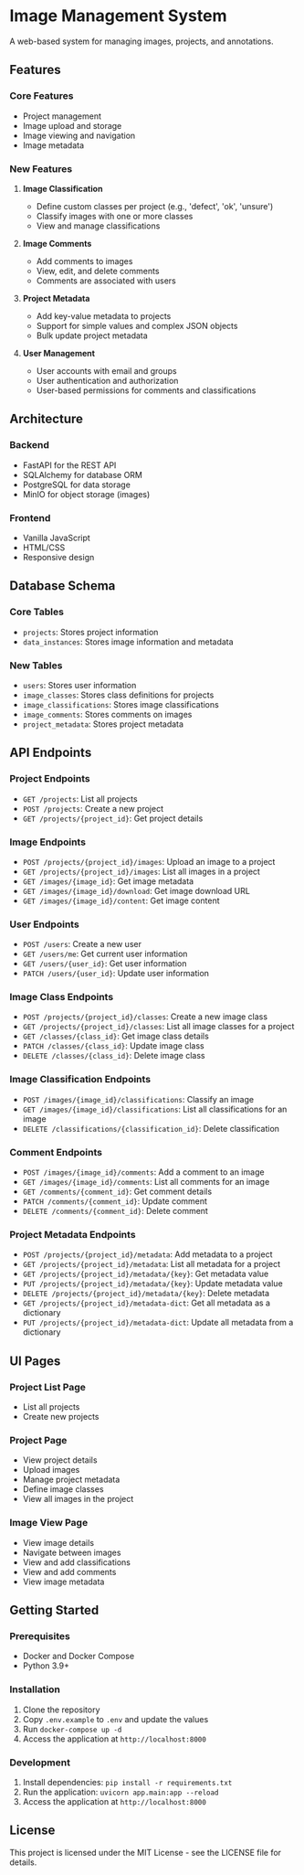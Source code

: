 # Image Management System

A web-based system for managing images, projects, and annotations.

## Features

### Core Features
- Project management
- Image upload and storage
- Image viewing and navigation
- Image metadata

### New Features
1. **Image Classification**
   - Define custom classes per project (e.g., 'defect', 'ok', 'unsure')
   - Classify images with one or more classes
   - View and manage classifications

2. **Image Comments**
   - Add comments to images
   - View, edit, and delete comments
   - Comments are associated with users

3. **Project Metadata**
   - Add key-value metadata to projects
   - Support for simple values and complex JSON objects
   - Bulk update project metadata

4. **User Management**
   - User accounts with email and groups
   - User authentication and authorization
   - User-based permissions for comments and classifications

## Architecture

### Backend
- FastAPI for the REST API
- SQLAlchemy for database ORM
- PostgreSQL for data storage
- MinIO for object storage (images)

### Frontend
- Vanilla JavaScript
- HTML/CSS
- Responsive design

## Database Schema

### Core Tables
- `projects`: Stores project information
- `data_instances`: Stores image information and metadata

### New Tables
- `users`: Stores user information
- `image_classes`: Stores class definitions for projects
- `image_classifications`: Stores image classifications
- `image_comments`: Stores comments on images
- `project_metadata`: Stores project metadata

## API Endpoints

### Project Endpoints
- `GET /projects`: List all projects
- `POST /projects`: Create a new project
- `GET /projects/{project_id}`: Get project details

### Image Endpoints
- `POST /projects/{project_id}/images`: Upload an image to a project
- `GET /projects/{project_id}/images`: List all images in a project
- `GET /images/{image_id}`: Get image metadata
- `GET /images/{image_id}/download`: Get image download URL
- `GET /images/{image_id}/content`: Get image content

### User Endpoints
- `POST /users`: Create a new user
- `GET /users/me`: Get current user information
- `GET /users/{user_id}`: Get user information
- `PATCH /users/{user_id}`: Update user information

### Image Class Endpoints
- `POST /projects/{project_id}/classes`: Create a new image class
- `GET /projects/{project_id}/classes`: List all image classes for a project
- `GET /classes/{class_id}`: Get image class details
- `PATCH /classes/{class_id}`: Update image class
- `DELETE /classes/{class_id}`: Delete image class

### Image Classification Endpoints
- `POST /images/{image_id}/classifications`: Classify an image
- `GET /images/{image_id}/classifications`: List all classifications for an image
- `DELETE /classifications/{classification_id}`: Delete classification

### Comment Endpoints
- `POST /images/{image_id}/comments`: Add a comment to an image
- `GET /images/{image_id}/comments`: List all comments for an image
- `GET /comments/{comment_id}`: Get comment details
- `PATCH /comments/{comment_id}`: Update comment
- `DELETE /comments/{comment_id}`: Delete comment

### Project Metadata Endpoints
- `POST /projects/{project_id}/metadata`: Add metadata to a project
- `GET /projects/{project_id}/metadata`: List all metadata for a project
- `GET /projects/{project_id}/metadata/{key}`: Get metadata value
- `PUT /projects/{project_id}/metadata/{key}`: Update metadata value
- `DELETE /projects/{project_id}/metadata/{key}`: Delete metadata
- `GET /projects/{project_id}/metadata-dict`: Get all metadata as a dictionary
- `PUT /projects/{project_id}/metadata-dict`: Update all metadata from a dictionary

## UI Pages

### Project List Page
- List all projects
- Create new projects

### Project Page
- View project details
- Upload images
- Manage project metadata
- Define image classes
- View all images in the project

### Image View Page
- View image details
- Navigate between images
- View and add classifications
- View and add comments
- View image metadata

## Getting Started

### Prerequisites
- Docker and Docker Compose
- Python 3.9+

### Installation
1. Clone the repository
2. Copy `.env.example` to `.env` and update the values
3. Run `docker-compose up -d`
4. Access the application at `http://localhost:8000`

### Development
1. Install dependencies: `pip install -r requirements.txt`
2. Run the application: `uvicorn app.main:app --reload`
3. Access the application at `http://localhost:8000`

## License
This project is licensed under the MIT License - see the LICENSE file for details.
